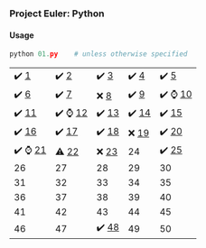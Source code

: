 ### Project Euler: Python

#### Usage
```python
python 01.py    # unless otherwise specified
```

|   |   |   |   |   |
| - | - | - | - | - |
| :heavy_check_mark: [1](01.py)  | :heavy_check_mark: [2](02.py) | :heavy_check_mark: [3](03.py) | :heavy_check_mark: [4](04.py) | :heavy_check_mark: [5](05.py) |
| :heavy_check_mark: [6](06.py) | :heavy_check_mark: [7](07.py) | :x: [8](08.py) | :heavy_check_mark: [9](09.py) | :heavy_check_mark: :watch: [10](10.py) |
| :heavy_check_mark: [11](11.py) | :heavy_check_mark: :watch: [12](12.py) | :heavy_check_mark: [13](13.py) | :heavy_check_mark: [14](14.py) | :heavy_check_mark: [15](15.py) |
| :heavy_check_mark: [16](16.py) | :heavy_check_mark: [17](17.py) | :heavy_check_mark: [18](18.py) | :x: [19](19.py) | :heavy_check_mark: [20](20.py) |
| :heavy_check_mark: :watch: [21](21.py) | :warning: [22](22.py) | :x: [23](23.py) | 24 | :heavy_check_mark: [25](25.py) |
| 26 | 27 | 28 | 29 | 30 |
| 31 | 32 | 33 | 34 | 35 |
| 36 | 37 | 38 | 39 | 40 |
| 41 | 42 | 43 | 44 | 45 |
| 46 | 47 | :heavy_check_mark: [48](48.py) | 49 | 50 |
